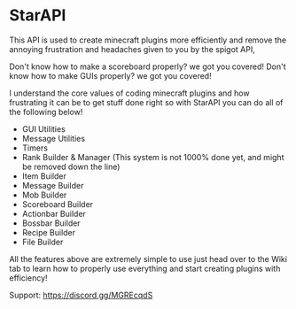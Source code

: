 # StarAPI

This API is used to create minecraft plugins more efficiently and remove the annoying frustration and headaches given to you by the spigot API,

Don't know how to make a scoreboard properly? we got you covered! 
Don't know how to make GUIs properly? we got you covered!

I understand the core values of coding minecraft plugins and how frustrating it can be to get stuff done right so with StarAPI you can do all of the following below!

* GUI Utilities
* Message Utilities
* Timers
* Rank Builder & Manager (This system is not 1000% done yet, and might be removed down the line)
* Item Builder
* Message Builder
* Mob Builder
* Scoreboard Builder
* Actionbar Builder
* Bossbar Builder
* Recipe Builder
* File Builder

All the features above are extremely simple to use just head over to the Wiki tab to learn how to properly use everything and start creating plugins with efficiency!

Support: https://discord.gg/MGREcqdS
